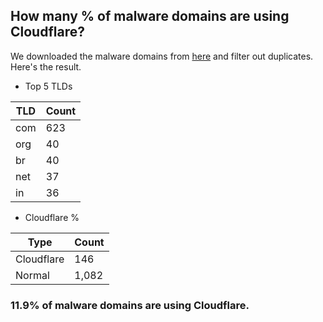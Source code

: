 ## How many % of malware domains are using Cloudflare?


We downloaded the malware domains from [here](https://urlhaus.abuse.ch) and filter out duplicates.
Here's the result.


[//]: # (start replacement)


- Top 5 TLDs

| TLD | Count |
| --- | --- |
| com | 623 |
| org | 40 |
| br | 40 |
| net | 37 |
| in | 36 |


- Cloudflare %

| Type | Count |
| --- | --- |
| Cloudflare | 146 |
| Normal | 1,082 |


### 11.9% of malware domains are using Cloudflare.